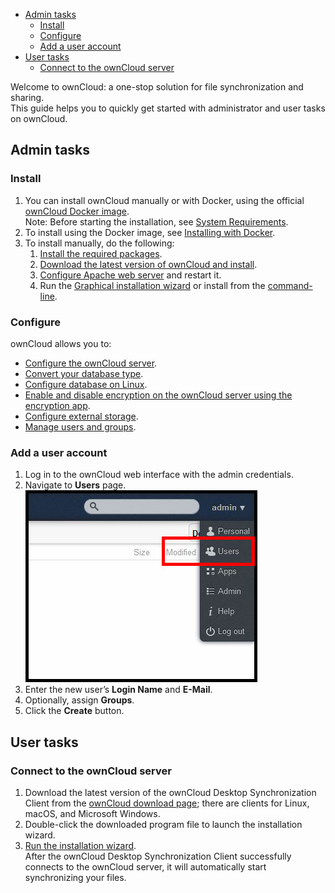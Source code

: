 
  * [Admin tasks](#admin-tasks)
    + [Install](#install)
    + [Configure](#configure)
    + [Add a user account](#add-a-user-account)
  * [User tasks](#user-tasks)
    + [Connect to the ownCloud server](#connect-to-the-owncloud-server)






Welcome to ownCloud: a one-stop solution for file synchronization and sharing.
<br>
This guide helps you to quickly get started with administrator and user tasks on ownCloud.
## Admin tasks
### Install
1. You can install ownCloud manually or with Docker, using the official [ownCloud Docker image](https://hub.docker.com/r/owncloud/server/tags).<br>
   Note: Before starting the installation, see [System Requirements](https://doc.owncloud.org/server/10.5/admin_manual/installation/system_requirements.html).
2. To install using the Docker image, see [Installing with Docker](https://doc.owncloud.org/server/10.5/admin_manual/installation/docker/).
3. To install manually, do the following:
     1. [Install the required packages](https://doc.owncloud.org/server/10.5/admin_manual/installation/manual_installation.html#install-the-required-packages).
     2. [Download the latest version of ownCloud and install](https://doc.owncloud.org/server/10.5/admin_manual/installation/manual_installation.html#install-owncloud).
     3. [Configure Apache web server](https://doc.owncloud.org/server/10.5/admin_manual/installation/manual_installation.html#configure-the-web-server) and restart it.
     4. Run the [Graphical installation wizard](https://doc.owncloud.org/server/10.5/admin_manual/installation/installation_wizard.html) or install from the [command-line](https://doc.owncloud.org/server/10.5/admin_manual/installation/command_line_installation.html).
   
### Configure
ownCloud allows you to:
- [Configure the ownCloud server](https://doc.owncloud.org/server/10.5/admin_manual/configuration/server/).
- [Convert your database type](https://doc.owncloud.org/server/10.5/admin_manual/configuration/database/db_conversion.html).
- [Configure database on Linux](https://doc.owncloud.org/server/10.5/admin_manual/configuration/database/linux_database_configuration.html).
- [Enable and disable encryption on the ownCloud server using the encryption app](https://doc.owncloud.org/server/10.5/admin_manual/configuration/files/encryption/root.html).
- [Configure external storage](https://doc.owncloud.org/server/10.5/admin_manual/configuration/files/external_storage/).
- [Manage users and groups](https://doc.owncloud.org/server/10.5/admin_manual/configuration/user/).


### Add a user account
1. Log in to the ownCloud web interface with the admin credentials.
2. Navigate to **Users** page. ![Users page](/Images/Users_page.jpg)
3. Enter the new user’s **Login Name** and **E-Mail**.
4. Optionally, assign **Groups**.
5. Click the **Create** button.

## User tasks
### Connect to the ownCloud server
1. Download the latest version of the ownCloud Desktop Synchronization Client from the [ownCloud download page](https://owncloud.com/download/#desktop-clients); there are clients for Linux, macOS, and Microsoft Windows.
2. Double-click the downloaded program file to launch the installation wizard.
3. [Run the installation wizard](https://doc.owncloud.com/desktop/2.6/installing.html#installation-wizard).<br>
   After the ownCloud Desktop Synchronization Client successfully connects to the ownCloud server, it will automatically start synchronizing your files.
 



